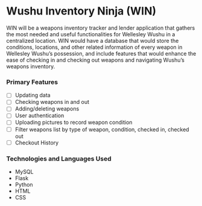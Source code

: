 # Wushu Inventory Ninja (WIN)
WIN will be a weapons inventory tracker and lender application that gathers the most needed and useful functionalities for Wellesley Wushu in a centralized location. WIN would have a database that would store the conditions, locations, and other related information of every weapon in Wellesley Wushu’s possession, and include features that would enhance the ease of checking in and checking out weapons and navigating Wushu’s weapons inventory.

### Primary Features
- [ ] Updating data
- [ ] Checking weapons in and out 
- [ ] Adding/deleting weapons 
- [ ] User authentication
- [ ] Uploading pictures to record weapon condition
- [ ] Filter weapons list by type of weapon, condition, checked in, checked out
- [ ] Checkout History

### Technologies and Languages Used
- MySQL
- Flask
- Python
- HTML
- CSS

